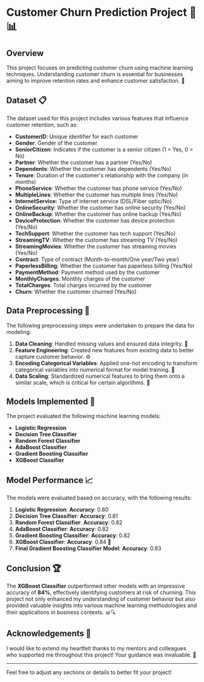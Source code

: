 # Customer Churn Prediction Project 🚀📊

## Overview
This project focuses on predicting customer churn using machine learning techniques. Understanding customer churn is essential for businesses aiming to improve retention rates and enhance customer satisfaction. 🤝

## Dataset 📋
The dataset used for this project includes various features that influence customer retention, such as:

- **CustomerID**: Unique identifier for each customer
- **Gender**: Gender of the customer
- **SeniorCitizen**: Indicates if the customer is a senior citizen (1 = Yes, 0 = No)
- **Partner**: Whether the customer has a partner (Yes/No)
- **Dependents**: Whether the customer has dependents (Yes/No)
- **Tenure**: Duration of the customer's relationship with the company (in months)
- **PhoneService**: Whether the customer has phone service (Yes/No)
- **MultipleLines**: Whether the customer has multiple lines (Yes/No)
- **InternetService**: Type of internet service (DSL/Fiber optic/No)
- **OnlineSecurity**: Whether the customer has online security (Yes/No)
- **OnlineBackup**: Whether the customer has online backup (Yes/No)
- **DeviceProtection**: Whether the customer has device protection (Yes/No)
- **TechSupport**: Whether the customer has tech support (Yes/No)
- **StreamingTV**: Whether the customer has streaming TV (Yes/No)
- **StreamingMovies**: Whether the customer has streaming movies (Yes/No)
- **Contract**: Type of contract (Month-to-month/One year/Two year)
- **PaperlessBilling**: Whether the customer has paperless billing (Yes/No)
- **PaymentMethod**: Payment method used by the customer
- **MonthlyCharges**: Monthly charges of the customer
- **TotalCharges**: Total charges incurred by the customer
- **Churn**: Whether the customer churned (Yes/No)

## Data Preprocessing 🔧
The following preprocessing steps were undertaken to prepare the data for modeling:

1. **Data Cleaning**: Handled missing values and ensured data integrity. 🧹
2. **Feature Engineering**: Created new features from existing data to better capture customer behavior. ⚙️
3. **Encoding Categorical Variables**: Applied one-hot encoding to transform categorical variables into numerical format for model training. 🔢
4. **Data Scaling**: Standardized numerical features to bring them onto a similar scale, which is critical for certain algorithms. 📏

## Models Implemented 🤖
The project evaluated the following machine learning models:

- **Logistic Regression**
- **Decision Tree Classifier**
- **Random Forest Classifier**
- **AdaBoost Classifier**
- **Gradient Boosting Classifier**
- **XGBoost Classifier**

## Model Performance 📈
The models were evaluated based on accuracy, with the following results:

1. **Logistic Regression**: **Accuracy**: 0.80 
2. **Decision Tree Classifier**: **Accuracy**: 0.81 
3. **Random Forest Classifier**: **Accuracy**: 0.82 
4. **AdaBoost Classifier**: **Accuracy**: 0.82 
5. **Gradient Boosting Classifier**: **Accuracy**: 0.82 
6. **XGBoost Classifier**: **Accuracy**: 0.84 🎉
7. **Final Gradient Boosting Classifier Model**: **Accuracy**: 0.83 

## Conclusion 🏆
The **XGBoost Classifier** outperformed other models with an impressive accuracy of **84%**, effectively identifying customers at risk of churning. This project not only enhanced my understanding of customer behavior but also provided valuable insights into various machine learning methodologies and their applications in business contexts. 📊🔍

## Acknowledgements 🙏
I would like to extend my heartfelt thanks to my mentors and colleagues who supported me throughout this project! Your guidance was invaluable. 💖

---

Feel free to adjust any sections or details to better fit your project!
